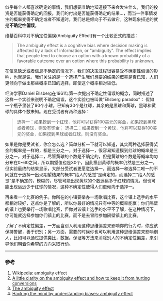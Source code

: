 
似乎每个人都喜欢确定的事情，我们想要准确地知道接下来会发生什么，我们的投资是否能获得确定的回报，我们的付出是否能获得确定的结果...，而当一件事情发生的概率变得不确定或者不知道时，我们总是倾向于不去做它。这种现象描述的就是**不确定性偏误**。

维基百科中对不确定性偏误(Ambiguity Effect)有一个比较正式的描述：
> The ambiguity effect is a cognitive bias where decision making is affected by a lack of information, or "ambiguity". The effect implies that people tend to choose an option with a known probability of a favorable outcome over an option where this probability is unknown.

在信息缺乏或者信息不确定的情况下，我们的决策过程很容易受不确定性偏误的影响，也就是说，我们关注的是一个选择产生我们想要的结果的概率是否已知，人们更倾向于做出那些概率已知的选择，即使这个概率相对较低。

经济学家Daniel Ellsberg在1961年第一次提出不确定性偏误的概念，同时描述了这样一个实验来说明不确定偏误，这个实验也被叫做“Ellsberg paradox”：
假如一个瓶子里装了90个小球，已知有30个是红球，其余的是黑球和黄球，黑球和黄球的具体个数未知。现在受试者有两种选择：
> 选择一：如果摸到一个红球，他将可以获得100美元的奖金，如果摸到黑球或者黄球，则没有奖金；
> 选择二：如果摸到一个黄球，他将可以获得100美元的奖金，如果摸到黑球或者红球，则没有奖金。

如果是你是受试者，你会怎么选？简单分析一下就可以知道，其实两种选择获得奖金的概率是一样的，都是三分之一。对于选择一，很容易知道摸到红球的概率是三分之一，对于选择二，尽管黄球的个数是不确定的，但是黄球的个数是等概率均匀分布在0~60之间，所以期望值也是30个，因此摸到黄球的概率仍然是三分之一。但实验最终的结果显示，大部分受试者更愿意选择一。而选择一和选择二唯一的不同就在于选择一出现期望结果的概率“给人的感觉”是确定的，而选择二“给人的感觉”是不确定的，模糊的，尽管可能出现黄球的个数远远多于红球的情况，但也可能出现远远少于红球的情况，这种不确定性使得人们更倾向于选择一。

再来看一个比赛的例子。你所在的小镇要举办一场歌唱比赛，这个镇上选手的水平都相对较好，这点你是了解的，所以你最好的情况只有中等的概率能赢；你们隔壁的镇上也要举行一场歌唱比赛，但你对该镇上选手的水平不了解，在这种情况下，你可能就选择参加你们镇上的比赛，而不是去冒险参加隔壁镇上的比赛。

了解了不确定性偏差，一方面当别人利用这种思维偏差来影响你的行为时，你应该保持警醒，善于识别；另一方面，需要的时候你也可以利用这种思维偏差来影响别人，比如可以通过提供类比，数据，保证等方法来消除别人的不确定性偏差，来引导他们朝着你希望的方向采取行动。


---
### 参考
1. [Wikipedia: ambiguity effect](https://en.wikipedia.org/wiki/Ambiguity_effect#cite_note-2)
2. [A little clarity on the ambiguity effect and how to keep it from hurting conversions](https://www.jeremysaid.com/blog/the-ambiguity-effect/)
3. [The ambiguity effect](http://www.singulariteam.com/theembiguity%20effect.html)
4. [Hacking the mind by understanding biases: ambiguity effect](http://mikeyanderson.com/hacking-the-mind-by-understanding-biases-ambiguity-effect)
